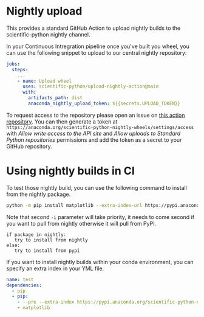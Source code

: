 # Nightly upload

This provides a standard GitHub Action to upload nightly builds to the
scientific-python nightly channel.

In your Continuous Intregration pipeline once you've built you wheel, you can
use the following snippet to upload to our central nightly repository:

```yml
jobs:
  steps:
    ...
    - name: Upload wheel
      uses: scientific-python/upload-nightly-action@main
      with:
        artifacts_path: dist
        anaconda_nightly_upload_token: ${{secrets.UPLOAD_TOKEN}}
```

To request access to the repository please open an issue on [this action
repository](https://github.com/scientific-python/upload-nightly-action). You can
then generate a token at `https://anaconda.org/scientific-python-nightly-wheels/settings/access`
with _Allow write access to the API site_ and _Allow uploads to Standard Python repositories_
permissions and add the token as a secret to your GitHub repository.

# Using nightly builds in CI

To test those nightly build, you can use the following command to install from
the nightly package.

```sh
python -m pip install matplotlib --extra-index-url https://pypi.anaconda.org/scientific-python-nightly-wheels/simple  --upgrade --pre
```

Note that second `-i` parameter will take priority, it needs to come second if
you want to pull from nightly otherwise it will pull from PyPI.

```
if package in nightly:
   try to install from nightly
else:
   try to install from pypi
```

If you want to install nightly builds within your conda environment, you can specify an
extra index in your YML file.

```yml
name: test
dependencies:
  - pip
  - pip:
    - --pre --extra-index https://pypi.anaconda.org/scientific-python-nightly-wheels/simple
    - matplotlib
```
